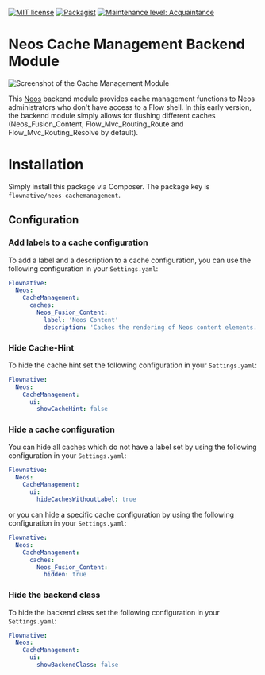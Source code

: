 [![MIT license](http://img.shields.io/badge/license-MIT-brightgreen.svg)](http://opensource.org/licenses/MIT)
[![Packagist](https://img.shields.io/packagist/v/flownative/neos-cachemanagement.svg)](https://packagist.org/packages/flownative/neos-cachemanagement)
[![Maintenance level: Acquaintance](https://img.shields.io/badge/maintenance-%E2%99%A1-ff69b4.svg)](https://www.flownative.com/en/products/open-source.html)

# Neos Cache Management Backend Module

![Screenshot of the Cache Management Module](Documentation/BackendScreenshot.png)

This [Neos](https://www.neos.io) backend module provides cache management functions to Neos administrators who don't have access to a Flow shell. In this early version, the backend module simply allows for flushing different caches (Neos_Fusion_Content, Flow_Mvc_Routing_Route and Flow_Mvc_Routing_Resolve by default).

# Installation

Simply install this package via Composer. The package key is `flownative/neos-cachemanagement`.

## Configuration

### Add labels to a cache configuration

To add a label and a description to a cache configuration, you can use the following configuration in your `Settings.yaml`:

```yaml
Flownative:
  Neos:
    CacheManagement:
      caches:
        Neos_Fusion_Content:
          label: 'Neos Content'
          description: 'Caches the rendering of Neos content elements.'
```

### Hide Cache-Hint

To hide the cache hint set the following configuration in your `Settings.yaml`:

```yaml
Flownative:
  Neos:
    CacheManagement:
      ui:
        showCacheHint: false
```

### Hide a cache configuration

You can hide all caches which do not have a label set by using the following configuration in your `Settings.yaml`:

```yaml
Flownative:
  Neos:
    CacheManagement:
      ui:
        hideCachesWithoutLabel: true
```

or you can hide a specific cache configuration by using the following configuration in your `Settings.yaml`:

```yaml
Flownative:
  Neos:
    CacheManagement:
      caches:
        Neos_Fusion_Content:
          hidden: true
```

### Hide the backend class

To hide the backend class set the following configuration in your `Settings.yaml`:

```yaml
Flownative:
  Neos:
    CacheManagement:
      ui:
        showBackendClass: false
```
